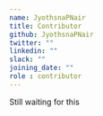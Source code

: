 ```yaml
---
name: JyothsnaPNair
title: Contributor
github: JyothsnaPNair
twitter: ""
linkedin: ""
slack: ""
joining_date: ""
role : contributor
---
```


Still waiting for this
